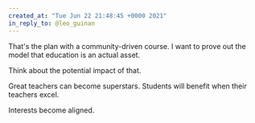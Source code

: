 ```yaml
---
created_at: "Tue Jun 22 21:48:45 +0000 2021"
in_reply_to: @leo_guinan
---
```


That's the plan with a community-driven course. I want to prove out the model that education is an actual asset. 

Think about the potential impact of that. 

Great teachers can become superstars. Students will benefit when their teachers excel. 

Interests become aligned.
